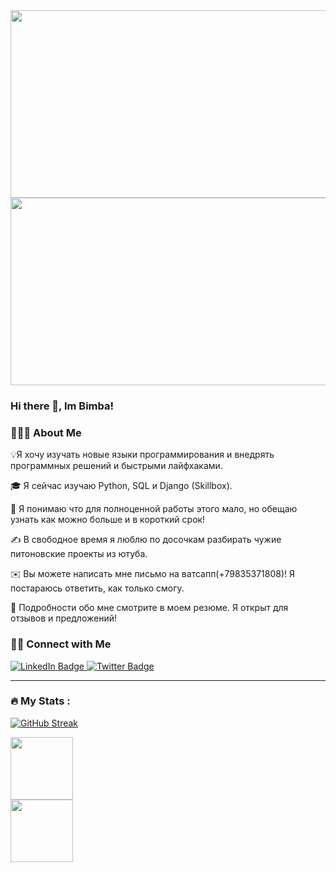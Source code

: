 <div align="center">
  <img src="https://media.giphy.com/media/dWesBcTLavkZuG35MI/giphy.gif" width="600" height="300"/>
  <img src="https://media4.giphy.com/media/TilmLMmWrRYYHjLfub/giphy.gif?cid=790b7611beb2cc2dc7ac23840f0d46699b65b96b1cd95fa5&rid=giphy.gif&ct=g" width="600" height="300"/>
</div>

### Hi there 👋, Im Bimba!

### 👨🏻‍💻  About Me

💡Я хочу изучать новые языки программирования и внедрять программных решений и быстрыми лайфхаками.

🎓 Я сейчас изучаю Python, SQL и Django (Skillbox).

🌱 Я понимаю что для полноценной работы этого мало, но обещаю узнать как можно больше и в короткий срок!

✍️ В свободное время я люблю по досочкам разбирать чужие питоновские проекты из ютуба.

✉️ Вы можете написать мне письмо на ватсапп(+79835371808)! Я постараюсь ответить, как только смогу.

📄 Подробности обо мне смотрите в моем резюме. Я открыт для отзывов и предложений!

### 🤝🏻  Connect with Me

<div id="badges">
  <a href="https://vk.com/mr_odno_ekspresso">
    <img src="https://img.shields.io/badge/VK-blue?style=for-the-badge" alt="LinkedIn Badge"/>
  </a>
  <a href="https://t.me/Bambino_Da">
    <img src="https://img.shields.io/badge/Telegram-blue?style=for-the-badge&logo=telegram&logoColor=white" alt="Twitter Badge"/>
  </a>
</div>

---

### :fire: My Stats :

[![GitHub Streak](http://github-readme-streak-stats.herokuapp.com?user=DalaevBC&theme=dark&background=000000)](https://git.io/streak-stats)

<div id="header" align="left">
  <img src="https://media.giphy.com/media/M9gbBd9nbDrOTu1Mqx/giphy.gif" width="100"/>
</div>
<div id="header" align="left">
  <img src="https://media.giphy.com/media/KAq5w47R9rmTuvWOWa/giphy.gif" width="100"/>
</div>
<!--

**DalaevBC/DalaevBC** is a ✨ _special_ ✨ repository because its `README.md` (this file) appears on your GitHub profile.
